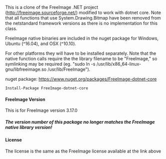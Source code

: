 This is a clone of the FreeImage .NET project (http://freeimage.sourceforge.net/) modified to work with dotnet core.  Note that all functions that use System.Drawing.Bitmap have been removed from the netstandard framework versions as there is no implementation for this class.

FreeImage native binaries are included in the nuget package for Windows, Ubuntu (^16.04), and OSX (^10.10).

For other platforms they will have to be installed separately. Note that the native function calls require the the library filename to be "FreeImage," so symlinking may be required (eg. "sudo ln -s /usr/lib/x86_64-linux-gnu/libfreeimage.so /usr/lib/FreeImage").

nuget package: https://www.nuget.org/packages/FreeImage-dotnet-core

`Install-Package FreeImage-dotnet-core`

#### FreeImage Version

This is for FreeImage version 3.17.0 

##### The version number of this package no longer matches the FreeImage native library version!

#### License

The license is the same as the FreeImage license available at the link above

